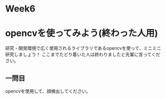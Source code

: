 # Week6
# opencvを使ってみよう(終わった人用)
研究・開発環境で広く使用されるライブラリであるopencvを使って、ミニミニ研究しましょう！
ここまでたどり着いた人は終わりましたと先輩に言ってください。

## 一問目
opencvを使用して、顔検出してください。